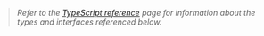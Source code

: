 > _Refer to the [TypeScript reference](../typescript) page for information about the types and interfaces referenced below._
